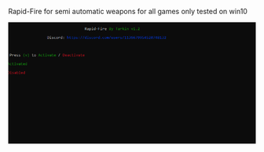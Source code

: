 Rapid-Fire for semi automatic weapons for all games  only tested on win10


![](https://github.com/Tarkiin/Rapid-Fire/blob/main/Screenshot_4.png)
